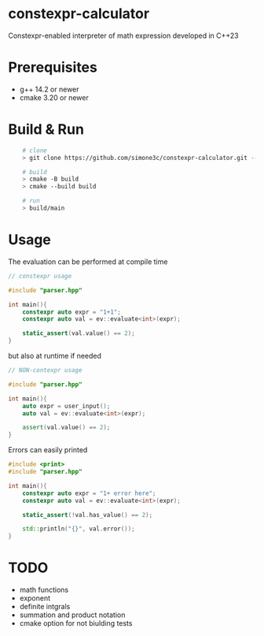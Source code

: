 # constexpr-calculator
Constexpr-enabled interpreter of math expression developed in C++23

# Prerequisites
- g++ 14.2 or newer
- cmake 3.20 or newer

# Build & Run
```bash
    # clone
    > git clone https://github.com/simone3c/constexpr-calculator.git --recurse-submodules

    # build
    > cmake -B build
    > cmake --build build

    # run
    > build/main

```

# Usage
The evaluation can be performed at compile time
```c++
// constexpr usage

#include "parser.hpp"

int main(){
    constexpr auto expr = "1+1";
    constexpr auto val = ev::evaluate<int>(expr);

    static_assert(val.value() == 2);
}
```
but also at runtime if needed
```c++
// NON-contexpr usage

#include "parser.hpp"

int main(){
    auto expr = user_input();
    auto val = ev::evaluate<int>(expr);

    assert(val.value() == 2);
}
```

Errors can easily printed
```c++
#include <print>
#include "parser.hpp"

int main(){
    constexpr auto expr = "1+ error here"; 
    constexpr auto val = ev::evaluate<int>(expr);

    static_assert(!val.has_value() == 2);

    std::println("{}", val.error());
}
```

# TODO
- math functions
- exponent
- definite intgrals
- summation and product notation
- cmake option for not biulding tests